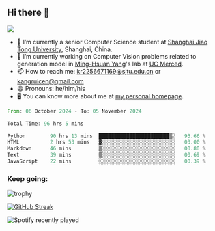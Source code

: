 ## Hi there 👋

![](https://komarev.com/ghpvc/?username=Kr-Panghu)
- 🌱 I’m currently a senior Computer Science student at [Shanghai Jiao Tong University](https://www.sjtu.edu.cn), Shanghai, China.
- 🔭 I’m currently working on Computer Vision problems related to generation model in [Ming-Hsuan Yang](https://faculty.ucmerced.edu/mhyang/)'s lab at [UC Merced](https://www.ucmerced.edu/).
- 📫 How to reach me: kr2256671169@sjtu.edu.cn or kangruicen@gmail.com
- 😄 Pronouns: he/him/his
- 🖥️ You can know more about me at [my personal homepage](https://kr-panghu.github.io).

<!--START_SECTION:waka-->

```rust
From: 06 October 2024 - To: 05 November 2024

Total Time: 96 hrs 5 mins

Python        90 hrs 13 mins  ███████████████████████▒░   93.66 %
HTML          2 hrs 53 mins   ▓░░░░░░░░░░░░░░░░░░░░░░░░   03.00 %
Markdown      46 mins         ▒░░░░░░░░░░░░░░░░░░░░░░░░   00.80 %
Text          39 mins         ▒░░░░░░░░░░░░░░░░░░░░░░░░   00.69 %
JavaScript    22 mins         ░░░░░░░░░░░░░░░░░░░░░░░░░   00.39 %
```

<!--END_SECTION:waka-->

<h3 align="left">Keep going:</h3>

![trophy](https://github-profile-trophy.vercel.app/?username=Kr-Panghu&theme=onedark&title=MultiLanguage,Stars,Followers,Repositories,Commits,Experience)

[![GitHub Streak](https://github-readme-streak-stats.herokuapp.com/?user=Kr-Panghu)](https://git.io/streak-stats)

![Spotify recently played](https://spotify-recently-played-readme.vercel.app/api?user=313cmgdfngjjlfotpedtywb7cpca)
